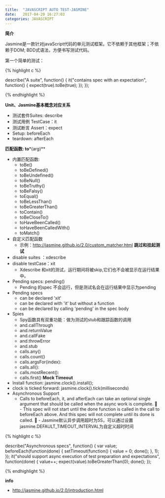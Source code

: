 ```yaml
---
title:  "JAVASCRIPT AUTO TEST-JASMINE"
date:   2017-04-20 16:27:03
categories: JAVASCRIPT
---
```


**简介**

Jasmine是一款针对javaScript代码的单元测试框架。它不依赖于其他框架；不依赖于DOM; BDD式语法，方便书写测试代码。

第一个简单的测试：

{% highlight c %}

describe("A suite", function() {
  it("contains spec with an expectation", function() {
    expect(true).toBe(true);
  });
});

{% endhighlight %}

**Unit、Jasmine基本概念对应关系**
- 测试套件Suites: describe
- 测试用例 TestCase：it
- 测试断言 Assert：expect
- Setup: beforeEach
- teardown: afterEach

**匹配函数: to***(arg)**

- 内置匹配函数:
	- toBe() 
	- toBeDefined() 
	- toBeUndefined() 
	- toBeNull() 
	- toBeTruthy() 
	- toBeFalsy() 
	- toEqual() 
	- toBeLessThan() 
	- toBeGreaterThan() 
	- toContain() 
	- toBeCloseTo() 
	- toHaveBeenCalled() 
	- toHaveBeenCalledWith() 
	- toMatch() 
- 自定义匹配函数
	- 示例：http://jasmine.github.io/2.0/custom_matcher.html
**跳过和挂起测试**
- disable suites ：xdescribe
- disable testCase：xit
	- Xdescribe 和xit的测试，运行期间将被skip,它们也不会被显示在运行结果中。
- Pending specs: pending()
	- Pending 的spec 不会运行，但是测试名会在运行结果中显示为pending
- Pending specs
	- can be declared 'xit'
	- can be declared with 'it' but without a function
	- can be declared by calling 'pending' in the spec body
- Spies
	- Spy函数具有双重功能：做为测试的stub和跟踪函数的调用
	- and.callThrough
	- and.returnValue
	- and.callFake
	- and.throwError
	- and.stub
	- calls.any()
	- calls.count()
	- calls.argsFor(index):
	- calls.all():
	- calls.mostRecent():
	- calls.first()
**Mock Timeout**
- Install function: jasmine.clock().install();
- clock is ticked forward: jasmine.clock().tick(milliseconds)
- Asynchronous Support
	- Calls to beforeEach, it, and afterEach can take an optional single argument that should be called when the async work is complete.
	- This spec will not start until the done function is called in the call to beforeEach above. And this spec will not complete until its done is called.
	- Jasmine默认异步调用超时为5S，可以通过设置jasmine.DEFAULT_TIMEOUT_INTERVAL为自定义超时时间

{% highlight c %}

describe("Asynchronous specs", function() {
  var value;
beforeEach(function(done) {
    setTimeout(function() {
      value = 0;
      done();
    }, 1);
  });
it("should support async execution of test preparation and expectations", function(done) {
    value++;
    expect(value).toBeGreaterThan(0);
    done();
  });

{% endhighlight %}

**info**
- http://jasmine.github.io/2.0/introduction.html
